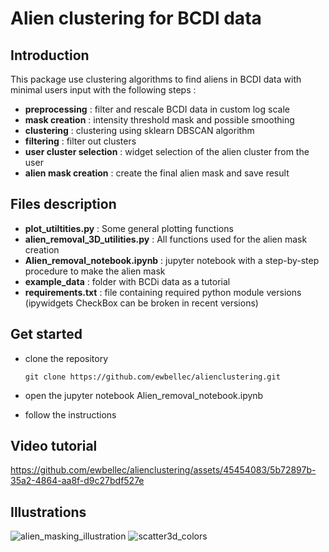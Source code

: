 # Alien clustering for BCDI data

## Introduction 

This package use clustering algorithms to find aliens in BCDI data with minimal users input with the following steps :
- **preprocessing** : filter and rescale BCDI data in custom log scale
- **mask creation** : intensity threshold mask and possible smoothing
- **clustering** : clustering using sklearn DBSCAN algorithm
- **filtering** : filter out clusters
- **user cluster selection** : widget selection of the alien cluster from the user
- **alien mask creation** : create the final alien mask and save result 


## Files description
- **plot_utiltities.py** : Some general plotting functions
- **alien_removal_3D_utilities.py** : All functions used for the alien mask creation
- **Alien_removal_notebook.ipynb** : jupyter notebook with a step-by-step procedure to make the alien mask
- **example_data** : folder with BCDi data as a tutorial
- **requirements.txt** : file containing required python module versions (ipywidgets CheckBox can be broken in recent versions)

## Get started
- clone the repository

    `git clone https://github.com/ewbellec/alienclustering.git`

- open the jupyter notebook Alien_removal_notebook.ipynb
- follow the instructions

## Video tutorial
https://github.com/ewbellec/alienclustering/assets/45454083/5b72897b-35a2-4864-aa8f-d9c27bdf527e

## Illustrations
![alien_masking_illustration](https://github.com/ewbellec/alienclustering/assets/45454083/933741c2-93a2-4b40-9f39-db454f1942df)
![scatter3d_colors](https://github.com/ewbellec/alienclustering/assets/45454083/195f84e6-a6eb-46ca-b8bd-4f1085e3445b)

